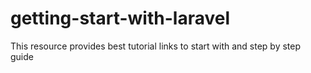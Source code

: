 # getting-start-with-laravel
This resource provides best tutorial links to start with and step by step guide
